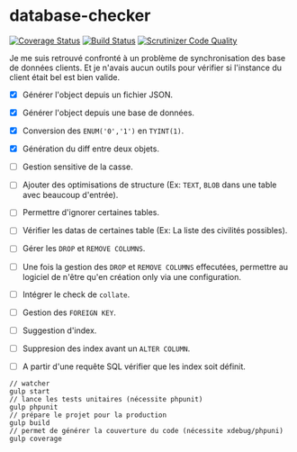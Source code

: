 # database-checker


[![Coverage Status](https://coveralls.io/repos/github/starker-xp/database-checker/badge.svg?branch=master)](https://coveralls.io/github/starker-xp/database-checker?branch=master) [![Build Status](https://travis-ci.org/starker-xp/database-checker.svg?branch=master)](https://travis-ci.org/starker-xp/database-checker) [![Scrutinizer Code Quality](https://scrutinizer-ci.com/g/starker-xp/database-checker/badges/quality-score.png?b=master)](https://scrutinizer-ci.com/g/starker-xp/database-checker/?branch=master)

Je me suis retrouvé confronté à un problème de synchronisation des base de données clients. Et je n'avais aucun outils pour vérifier si l'instance du client était bel est bien valide.

- [X] Générer l'object depuis un fichier JSON.
- [X] Générer l'object depuis une base de données.
- [X] Conversion des `ENUM('0','1')` en `TYINT(1)`.
- [X] Génération du diff entre deux objets.
- [ ] Gestion sensitive de la casse.
- [ ] Ajouter des optimisations de structure (Ex: `TEXT`, `BLOB` dans une table avec beaucoup d'entrée).
- [ ] Permettre d'ignorer certaines tables.
- [ ] Vérifier les datas de certaines table (Ex: La liste des civilités possibles).
- [ ] Gérer les `DROP` et `REMOVE COLUMNS`.
- [ ] Une fois la gestion des `DROP` et `REMOVE COLUMNS` effecutées, permettre au logiciel de n'être qu'en création only via une configuration.
- [ ] Intégrer le check de `collate`.
- [ ] Gestion des `FOREIGN KEY`.
- [ ] Suggestion d'index.
- [ ] Suppresion des index avant un `ALTER COLUMN`.
- [ ] A partir d'une requête SQL vérifier que les index soit définit.


```
// watcher
gulp start
// lance les tests unitaires (nécessite phpunit)
gulp phpunit
// prépare le projet pour la production
gulp build
// permet de générer la couverture du code (nécessite xdebug/phpuni)
gulp coverage
```
